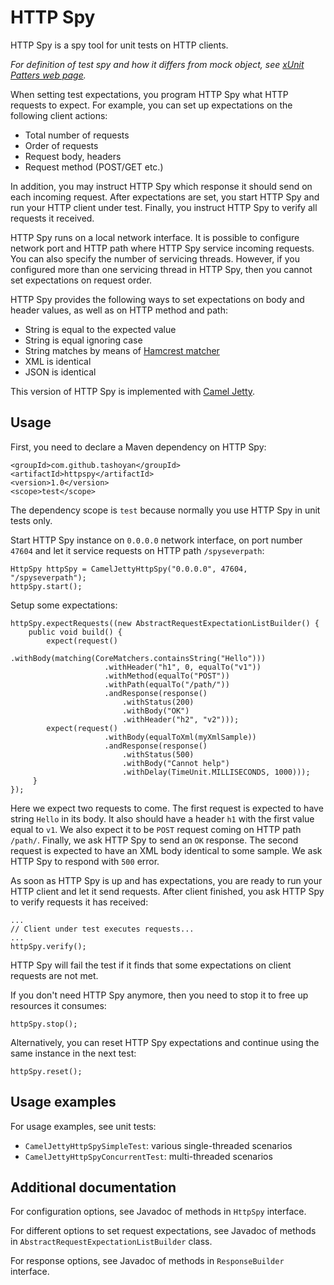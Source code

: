 # HTTP Spy

HTTP Spy is a spy tool for unit tests on HTTP clients.

_For definition of test spy and how it differs from mock object, see
[xUnit Patters web page](http://xunitpatterns.com/Mocks,%20Fakes,%20Stubs%20and%20Dummies.html)._

When setting test expectations, you program HTTP Spy what HTTP requests to
expect. For example, you can set up expectations on the following client
actions:

* Total number of requests
* Order of requests
* Request body, headers
* Request method (POST/GET etc.)

In addition, you may instruct HTTP Spy which response it should send on each
incoming request. After expectations are set, you start HTTP Spy and run your
HTTP client under test. Finally, you instruct HTTP Spy to verify all requests
it received.

HTTP Spy runs on a local network interface. It is possible to configure network
port and HTTP path where HTTP Spy service incoming requests. You can also
specify the number of servicing threads. However, if you configured more than
one servicing thread in HTTP Spy, then you cannot set expectations on request
order.

HTTP Spy provides the following ways to set expectations on body and header
values, as well as on HTTP method and path:

* String is equal to the expected value
* String is equal ignoring case
* String matches by means of [Hamcrest matcher](http://hamcrest.org/)
* XML is identical
* JSON is identical

This version of HTTP Spy is implemented with [Camel Jetty](http://camel.apache.org/jetty.html).

## Usage

First, you need to declare a Maven dependency on HTTP Spy:

    <groupId>com.github.tashoyan</groupId>
    <artifactId>httpspy</artifactId>
    <version>1.0</version>
    <scope>test</scope>

The dependency scope is `test` because normally you use HTTP Spy in unit tests
only.

Start HTTP Spy instance on `0.0.0.0` network interface, on port number `47604`
and let it service requests on HTTP path `/spyseverpath`:

    HttpSpy httpSpy = CamelJettyHttpSpy("0.0.0.0", 47604, "/spyseverpath");
    httpSpy.start();

Setup some expectations:

    httpSpy.expectRequests((new AbstractRequestExpectationListBuilder() {
        public void build() {
            expect(request()
                         .withBody(matching(CoreMatchers.containsString("Hello")))
                         .withHeader("h1", 0, equalTo("v1"))
                         .withMethod(equalTo("POST"))
                         .withPath(equalTo("/path/"))
                         .andResponse(response()
                             .withStatus(200)
                             .withBody("OK")
                             .withHeader("h2", "v2")));
            expect(request()
                         .withBody(equalToXml(myXmlSample))
                         .andResponse(response()
                             .withStatus(500)
                             .withBody("Cannot help")
                             .withDelay(TimeUnit.MILLISECONDS, 1000)));
         }
    });

Here we expect two requests to come. The first request is expected to have
string `Hello` in its body. It also should have a header `h1` with the first
value equal to `v1`. We also expect it to be `POST` request coming on HTTP path
`/path/`. Finally, we ask HTTP Spy to send an `OK` response.
The second request is expected to have an XML body identical to some sample. We
ask HTTP Spy to respond with `500` error.

As soon as HTTP Spy is up and has expectations, you are ready to run your HTTP client
and let it send requests. After client finished, you ask HTTP Spy to verify
requests it has received:

    ...
    // Client under test executes requests...
    ...
    httpSpy.verify();

HTTP Spy will fail the test if it finds that some expectations on client
requests are not met.

If you don't need HTTP Spy anymore, then you need to stop it to free up
resources it consumes:

    httpSpy.stop();

Alternatively, you can reset HTTP Spy expectations and continue using the same
instance in the next test:

    httpSpy.reset();

## Usage examples

For usage examples, see unit tests:

* `CamelJettyHttpSpySimpleTest`: various single-threaded scenarios
* `CamelJettyHttpSpyConcurrentTest`: multi-threaded scenarios


## Additional documentation

For configuration options, see Javadoc of methods in `HttpSpy` interface.

For different options to set request expectations, see Javadoc of methods in
`AbstractRequestExpectationListBuilder` class.

For response options, see Javadoc of methods in `ResponseBuilder` interface.
